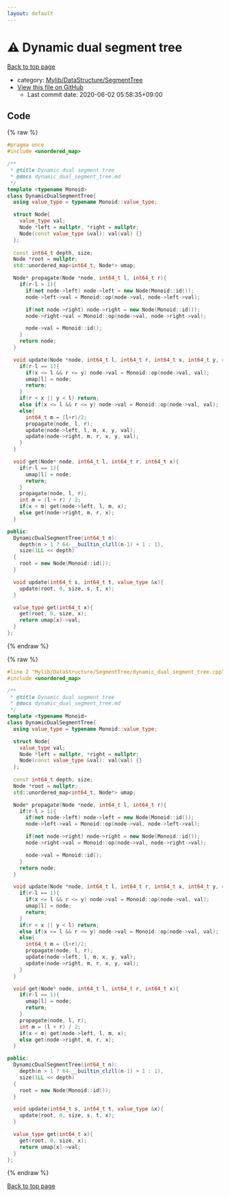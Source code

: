 ```yaml
---
layout: default
---
```


<!-- mathjax config similar to math.stackexchange -->
<script type="text/javascript" async
  src="https://cdnjs.cloudflare.com/ajax/libs/mathjax/2.7.5/MathJax.js?config=TeX-MML-AM_CHTML">
</script>
<script type="text/x-mathjax-config">
  MathJax.Hub.Config({
    TeX: { equationNumbers: { autoNumber: "AMS" }},
    tex2jax: {
      inlineMath: [ ['$','$'] ],
      processEscapes: true
    },
    "HTML-CSS": { matchFontHeight: false },
    displayAlign: "left",
    displayIndent: "2em"
  });
</script>

<script type="text/javascript" src="https://cdnjs.cloudflare.com/ajax/libs/jquery/3.4.1/jquery.min.js"></script>
<script src="https://cdn.jsdelivr.net/npm/jquery-balloon-js@1.1.2/jquery.balloon.min.js" integrity="sha256-ZEYs9VrgAeNuPvs15E39OsyOJaIkXEEt10fzxJ20+2I=" crossorigin="anonymous"></script>
<script type="text/javascript" src="../../../../assets/js/copy-button.js"></script>
<link rel="stylesheet" href="../../../../assets/css/copy-button.css" />


# :warning: Dynamic dual segment tree

<a href="../../../../index.html">Back to top page</a>

* category: <a href="../../../../index.html#7a59141fbb54053c332fbe894553f051">Mylib/DataStructure/SegmentTree</a>
* <a href="{{ site.github.repository_url }}/blob/master/Mylib/DataStructure/SegmentTree/dynamic_dual_segment_tree.cpp">View this file on GitHub</a>
    - Last commit date: 2020-06-02 05:58:35+09:00




## Code

<a id="unbundled"></a>
{% raw %}
```cpp
#pragma once
#include <unordered_map>

/**
 * @title Dynamic dual segment tree
 * @docs dynamic_dual_segment_tree.md
 */
template <typename Monoid>
class DynamicDualSegmentTree{
  using value_type = typename Monoid::value_type;

  struct Node{
    value_type val;
    Node *left = nullptr, *right = nullptr;
    Node(const value_type &val): val(val) {}
  };
  
  const int64_t depth, size;
  Node *root = nullptr;
  std::unordered_map<int64_t, Node*> umap;

  Node* propagate(Node *node, int64_t l, int64_t r){
    if(r-l > 1){
      if(not node->left) node->left = new Node(Monoid::id());
      node->left->val = Monoid::op(node->val, node->left->val);

      if(not node->right) node->right = new Node(Monoid::id());
      node->right->val = Monoid::op(node->val, node->right->val);

      node->val = Monoid::id();
    }
    return node;
  }

  void update(Node *node, int64_t l, int64_t r, int64_t x, int64_t y, const value_type &val){
    if(r-l == 1){
      if(x <= l && r <= y) node->val = Monoid::op(node->val, val);
      umap[l] = node;
      return;
    }
    if(r < x || y < l) return;
    else if(x <= l && r <= y) node->val = Monoid::op(node->val, val);
    else{
      int64_t m = (l+r)/2;
      propagate(node, l, r);
      update(node->left, l, m, x, y, val);
      update(node->right, m, r, x, y, val);
    }
  }

  void get(Node* node, int64_t l, int64_t r, int64_t x){
    if(r-l == 1){
      umap[l] = node;
      return;
    }
    propagate(node, l, r);
    int m = (l + r) / 2;
    if(x < m) get(node->left, l, m, x);
    else get(node->right, m, r, x);
  }

public:
  DynamicDualSegmentTree(int64_t n):
    depth(n > 1 ? 64-__builtin_clzll(n-1) + 1 : 1),
    size(1LL << depth)
  {
    root = new Node(Monoid::id());
  }

  void update(int64_t s, int64_t t, value_type &x){
    update(root, 0, size, s, t, x);
  }

  value_type get(int64_t x){
    get(root, 0, size, x);
    return umap[x]->val;
  }
};

```
{% endraw %}

<a id="bundled"></a>
{% raw %}
```cpp
#line 2 "Mylib/DataStructure/SegmentTree/dynamic_dual_segment_tree.cpp"
#include <unordered_map>

/**
 * @title Dynamic dual segment tree
 * @docs dynamic_dual_segment_tree.md
 */
template <typename Monoid>
class DynamicDualSegmentTree{
  using value_type = typename Monoid::value_type;

  struct Node{
    value_type val;
    Node *left = nullptr, *right = nullptr;
    Node(const value_type &val): val(val) {}
  };
  
  const int64_t depth, size;
  Node *root = nullptr;
  std::unordered_map<int64_t, Node*> umap;

  Node* propagate(Node *node, int64_t l, int64_t r){
    if(r-l > 1){
      if(not node->left) node->left = new Node(Monoid::id());
      node->left->val = Monoid::op(node->val, node->left->val);

      if(not node->right) node->right = new Node(Monoid::id());
      node->right->val = Monoid::op(node->val, node->right->val);

      node->val = Monoid::id();
    }
    return node;
  }

  void update(Node *node, int64_t l, int64_t r, int64_t x, int64_t y, const value_type &val){
    if(r-l == 1){
      if(x <= l && r <= y) node->val = Monoid::op(node->val, val);
      umap[l] = node;
      return;
    }
    if(r < x || y < l) return;
    else if(x <= l && r <= y) node->val = Monoid::op(node->val, val);
    else{
      int64_t m = (l+r)/2;
      propagate(node, l, r);
      update(node->left, l, m, x, y, val);
      update(node->right, m, r, x, y, val);
    }
  }

  void get(Node* node, int64_t l, int64_t r, int64_t x){
    if(r-l == 1){
      umap[l] = node;
      return;
    }
    propagate(node, l, r);
    int m = (l + r) / 2;
    if(x < m) get(node->left, l, m, x);
    else get(node->right, m, r, x);
  }

public:
  DynamicDualSegmentTree(int64_t n):
    depth(n > 1 ? 64-__builtin_clzll(n-1) + 1 : 1),
    size(1LL << depth)
  {
    root = new Node(Monoid::id());
  }

  void update(int64_t s, int64_t t, value_type &x){
    update(root, 0, size, s, t, x);
  }

  value_type get(int64_t x){
    get(root, 0, size, x);
    return umap[x]->val;
  }
};

```
{% endraw %}

<a href="../../../../index.html">Back to top page</a>

